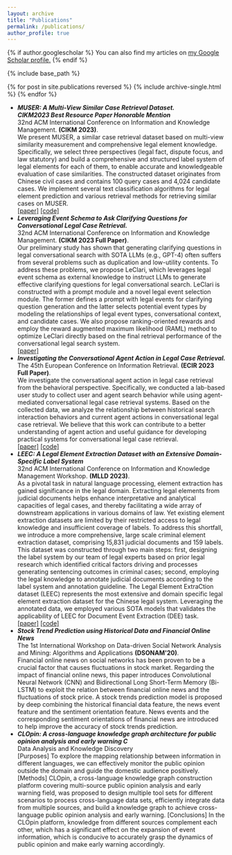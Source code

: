 ```yaml
---
layout: archive
title: "Publications"
permalink: /publications/
author_profile: true
---
```


{% if author.googlescholar %}
  You can also find my articles on <u><a href="{{author.googlescholar}}">my Google Scholar profile</a>.</u>
{% endif %}

{% include base_path %}

{% for post in site.publications reversed %}
  {% include archive-single.html %}
{% endfor %}

* ***MUSER: A Multi-View Similar Case Retrieval Dataset.*** \
***CIKM2023 Best Resource Paper Honorable Mention***\
32nd ACM International Conference on Information and Knowledge Management.
**(CIKM 2023)**.\
  We present MUSER, a similar case retrieval dataset based on multi-view similarity measurement and comprehensive legal element knowledge. Specifically, we select three perspectives (legal fact, dispute focus, and law statutory) and build a comprehensive and structured label system of legal elements for each of them, to enable accurate and knowledgeable evaluation of case similarities. The constructed dataset originates from Chinese civil cases and contains 100 query cases and 4,024 candidate cases. We implement several text classification algorithms for legal element prediction and various retrieval methods for retrieving similar cases on MUSER. \
  [[paper]](https://github.com/THUYRan/THUYRan.github.io/blob/master/publications/MUSER.pdf)
  [[code]](https://github.com/THUlawtech/MUSER)
* ***Leveraging Event Schema to Ask Clarifying Questions for Conversational Legal Case Retrieval.*** \
32nd ACM International Conference on Information and Knowledge Management.
**(CIKM 2023 Full Paper)**.\
  Our preliminary study has shown that generating clarifying questions in legal conversational search with SOTA LLMs (e.g., GPT-4) often suffers from several problems such as duplication and low-utility contents. To address these problems, we propose LeClari, which leverages legal event schema as external knowledge to instruct LLMs to generate effective clarifying questions for legal conversational search. LeClari is constructed with a prompt module and a novel legal event selection module. The former defines a prompt with legal events for clarifying question generation and the latter selects potential event types by modeling the relationships of legal event types, conversational context, and candidate cases. We also propose ranking-oriented rewards and employ the reward augmented maximum likelihood (RAML) method to optimize LeClari directly based on the final retrieval performance of the conversational legal search system. \
  [[paper]](https://github.com/THUYRan/THUYRan.github.io/blob/master/publications/LeClari.pdf)
* ***Investigating the Conversational Agent Action in Legal Case Retrieval.*** \
The 45th European Conference on Information Retrieval.
**(ECIR 2023 Full Paper)**.\
  We investigate the conversational agent action in legal case retrieval from the behavioral perspective. Specifically, we conducted a lab-based user study to collect user and agent search behavior while using agent-mediated conversational legal case retrieval systems. Based on the collected data, we analyze the relationship between historical search interaction behaviors and current agent actions in conversational legal case retrieval. We believe that this work can contribute to a better understanding of agent action and useful guidance for developing practical systems for conversational legal case retrieval. \
  [[paper]](https://github.com/THUYRan/THUYRan.github.io/blob/master/publications/Investigating.pdf) [[code]](https://github.com/BulouLiu/Conversational-vs-Traditional-Legal-Case-Retrieval)
* ***LEEC: A Legal Element Extraction Dataset with an Extensive Domain-Specific Label System***\
32nd ACM International Conference on Information and Knowledge Management Workshop.
**(MLLD 2023)**. \
  As a pivotal task in natural language processing, element extraction has gained significance in the legal domain. Extracting legal
elements from judicial documents helps enhance interpretative and analytical capacities of legal cases, and thereby facilitating a wide
array of downstream applications in various domains of law. Yet existing element extraction datasets are limited by their restricted
access to legal knowledge and insufficient coverage of labels. To address this shortfall, we introduce a more comprehensive, large scale criminal element extraction dataset, comprising 15,831 judicial documents and 159 labels. This dataset was constructed through two main steps: first, designing the label system by our team of legal experts based on prior legal research which identified critical factors driving and processes generating sentencing outcomes in criminal cases; second, employing the legal knowledge to annotate judicial documents according to the label system and annotation guideline. The Legal Element ExtraCtion dataset (LEEC) represents the most extensive and domain specific legal element extraction dataset for the Chinese legal system. Leveraging the annotated data, we employed various SOTA models that validates the applicability of LEEC for Document Event Extraction (DEE) task. \
[[paper]](https://github.com/THUYRan/THUYRan.github.io/blob/master/publications/LEEC.pdf)
[[code]](https://github.com/THUlawtech/LEEC)
* ***Stock Trend Prediction using Historical Data and Financial Online News***\
The 1st International Workshop on Data-driven Social Network Analysis and Mining: Algorithms and Applications
**(DSONAM'20)**. \
  Financial online news on social networks has been proven to be a crucial factor that causes fluctuations in stock market. Regarding the impact of financial online news, this paper introduces Convolutional Neural Network (CNN) and Bidirectional Long Short-Term Memory (Bi-LSTM) to exploit the relation between financial online news and the fluctuations of stock price. A stock trends prediction model is proposed by deep combining the historical financial data feature, the news event feature and the sentiment orientation feature. News events and the corresponding sentiment orientations of financial news are introduced to help improve the accuracy of stock trends prediction.
* ***CLOpin: A cross-language knowledge graph architecture for public opinion analysis and early warning C***\
Data Analysis and Knowledge Discovery \
 [Purposes] To explore the mapping relationship between information in different languages, we can effectively monitor the public opinion outside the domain and guide the domestic audience positively. [Methods] CLOpin, a cross-language knowledge graph construction platform covering multi-source public opinion analysis and early warning field, was proposed to design multiple tool sets for different scenarios to process cross-language data sets, efficiently integrate data from multiple sources, and build a knowledge graph to achieve cross-language public opinion analysis and early warning. [Conclusions] In the CLOpin platform, knowledge from different sources complement each other, which has a significant effect on the expansion of event information, which is conducive to accurately grasp the dynamics of public opinion and make early warning accordingly.
  




